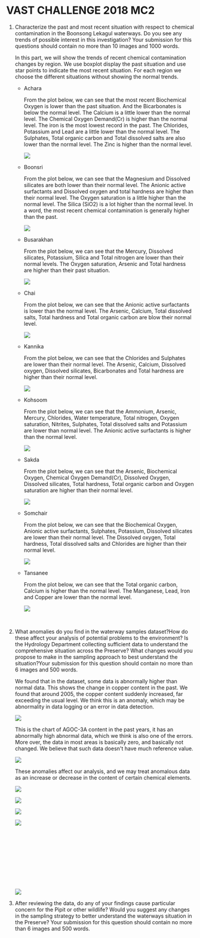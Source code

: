 # VAST CHALLENGE 2018 MC2

1. Characterize the past and most recent situation with respect to chemical contamination in the Boonsong Lekagul waterways. Do you see any trends of possible interest in this investigation? Your submission for this questions should contain no more than 10 images and 1000 words.

   In this part, we will show the trends of recent chemical contamination changes by region.  We use boxplot display the past situation and use star points to indicate the most recent situation. For each region we choose the different situations without showing the normal trends.

   - Achara 

     From the plot below, we can see that the most recent Biochemical Oxygen is lower than the past situation. And the Bicarbonates is below the normal level. The Calcium is a little lower than the normal level. The Chemical Oxygen Demand(Cr) is higher than the normal level. The iron is the most lowest record in the past.   The Chlorides, Potassium and Lead are a little lower than the normal level. The Sulphates, Total organic carbon and Total dissolved salts are also lower than the normal level. The Zinc is higher than the normal level.

     ![](pic/Achara/all.png)

   - Boonsri

     From the plot below, we can see that the Magnesium and Dissolved silicates are both lower than their normal level. The Anionic active surfactants and Dissolved oxygen and total hardness are higher than their normal level. The Oxygen saturation is a little higher than the normal level. The Silica (SiO2) is a lot higher than the normal level. In a word, the most recent chemical contamination is generally higher than the past.

     ![](pic/Boonsri/all.png)

   - Busarakhan

     From the plot below, we can see that the Mercury, Dissolved silicates, Potassium, Silica and Total nitrogen are lower than their normal levels. The Oxygen saturation, Arsenic and Total hardness are higher than their past situation. 

     ![](pic/Busarakhan/all.png)

   - Chai

     From the plot below, we can see that the Anionic active surfactants is lower than the normal level.  The Arsenic, Calcium, Total dissolved salts, Total hardness and Total organic carbon are blow their normal level.

     ![](pic/Chai/all.png)

   - Kannika

     From the plot below, we can see that the Chlorides and Sulphates are lower than their normal level.  The Arsenic, Calcium, Dissolved oxygen, Dissolved silicates, Bicarbonates and Total hardness are higher than their normal level.

     ![](pic/Kannika/all.png)

   - Kohsoom

     From the plot below, we can see that the Ammonium, Arsenic, Mercury, Chlorides, Water temperature, Total nitrogen, Oxygen saturation, Nitrites, Sulphates, Total dissolved salts and Potassium are lower than normal level. The Anionic active surfactants is higher than the normal level.

     ![](pic/Kohsoom/all.png)

   - Sakda

     From the plot below, we can see that the Arsenic, Biochemical Oxygen, Chemical Oxygen Demand(Cr), Dissolved Oxygen, Dissolved silicates, Total hardness, Total organic carbon and Oxygen saturation are higher than their normal level.

     ![](pic/Sakda/all.png)

   - Somchair

     From the plot below, we can see that the Biochemical Oxygen, Anionic active surfactants, Sulphates, Potassium, Dissolved silicates are lower than their normal level. The Dissolved oxygen, Total hardness, Total dissolved salts and Chlorides are higher than their normal level.

     ![](pic/Somchair/all.png)

   - Tansanee

     From the plot below, we can see that the Total organic carbon, Calcium is higher than the normal level. The Manganese, Lead, Iron and Copper are lower than the normal level. 

     ![](pic/Tansanee/all.png)

     ​

2. What anomalies do you find in the waterway samples dataset?How do these affect your analysis of potential problems to the environment? Is the Hydrology Department collecting sufficient data to understand the comprehensive situation across the Preserve? What changes would you propose to make in the sampling approach to best understand the situation?Your submission for this question should contain no more than 6 images and 500 words.

   We found that in the dataset, some data is abnormally higher than normal data. This shows the change in copper content in the past. We found that around 2005, the copper content suddenly increased, far exceeding the usual level. We think this is an anomaly, which may be abnormality in data logging or an error in data detection. 

   ![](pic/anomaly/data4.png)

   This is the chart of AGOC-3A content in the past years, it has an abnormally high abnormal data, which we think is also one of the errors. More over, the data in most areas is basically zero, and basically not changed. We believe that such data doesn't have much reference value.

   ![](pic/anomaly/data5.png)

   These anomalies affect our analysis, and we may treat anomalous data as an increase or decrease in the content of certain chemical elements. 

   ![](pic/anomaly/data3.png)

   ![](pic/anomaly/data2.png)

   ![](pic/anomaly/data6.png)

   ![](pic/anomaly/data1.png)

   ​

   ​

   ​

   ​

   ​

   ![](pic/anomaly/data7.png)

3. After reviewing the data, do any of your findings cause particular concern for the Pipit or other wildlife? Would you suggest any changes in the sampling strategy to better understand the waterways situation in the Preserve? Your submission for this question should contain no more than 6 images and 500 words.

